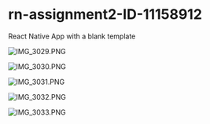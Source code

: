 # rn-assignment2-ID-11158912
React Native App with a blank template
<!-- First Run -->
![IMG_3029.PNG](..%2F..%2F..%2F..%2FIMG_3029.PNG)
<!-- Background Change -->
![IMG_3030.PNG](..%2F..%2F..%2F..%2FIMG_3030.PNG)
<!-- Text Change -->
![IMG_3031.PNG](..%2F..%2F..%2F..%2FIMG_3031.PNG)
<!-- Font Size Increase -->
![IMG_3032.PNG](..%2F..%2F..%2F..%2FIMG_3032.PNG)
<!-- Name in Bold -->
![IMG_3033.PNG](..%2F..%2F..%2F..%2FIMG_3033.PNG)